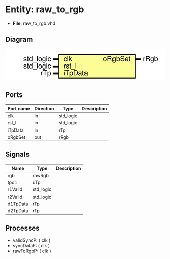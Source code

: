 # Entity: raw_to_rgb 

- **File**: raw_to_rgb.vhd
## Diagram

![Diagram](raw_to_rgb.svg "Diagram")
## Ports

| Port name | Direction | Type      | Description |
| --------- | --------- | --------- | ----------- |
| clk       | in        | std_logic |             |
| rst_l     | in        | std_logic |             |
| iTpData   | in        | rTp       |             |
| oRgbSet   | out       | rRgb      |             |
## Signals

| Name     | Type      | Description |
| -------- | --------- | ----------- |
| rgb      | rawRgb    |             |
| tpd1     | uTp       |             |
| r1Valid  | std_logic |             |
| r2Valid  | std_logic |             |
| d1TpData | rTp       |             |
| d2TpData | rTp       |             |
## Processes
- validSyncP: ( clk )
- syncDataP: ( clk )
- rawToRgbP: ( clk )
